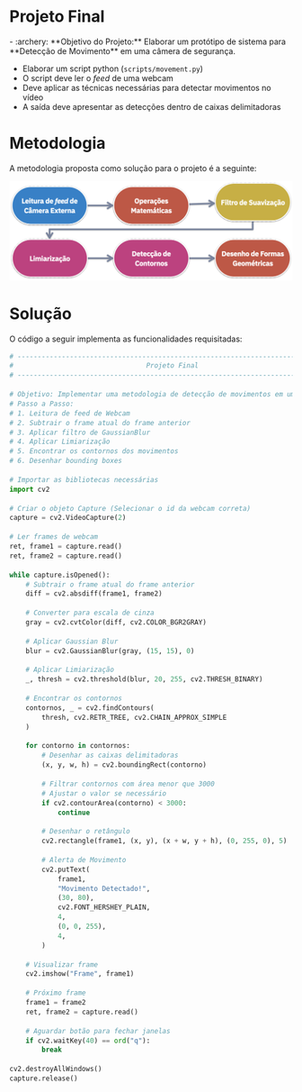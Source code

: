# Projeto Final

<div class="grid cards" markdown>
- :archery: **Objetivo do Projeto:** Elaborar um protótipo de sistema para **Detecção de Movimento** em uma câmera de segurança.
</div>

- Elaborar um script python (`scripts/movement.py`)
- O script deve ler o *feed* de uma webcam
- Deve aplicar as técnicas necessárias para detectar movimentos no vídeo
- A saída deve apresentar as detecções dentro de caixas delimitadoras

# Metodologia 

A metodologia proposta como solução para o projeto é a seguinte:

![Metodologia Gabarito](../assets/metodologia-gabarito.png)

# Solução

O código a seguir implementa as funcionalidades requisitadas:

```python
# ---------------------------------------------------------------------------- #
#                                 Projeto Final                                #
# ---------------------------------------------------------------------------- #

# Objetivo: Implementar uma metodologia de detecção de movimentos em um feed de video
# Passo a Passo:
# 1. Leitura de feed de Webcam
# 2. Subtrair o frame atual do frame anterior
# 3. Aplicar filtro de GaussianBlur
# 4. Aplicar Limiarização
# 5. Encontrar os contornos dos movimentos
# 6. Desenhar bounding boxes

# Importar as bibliotecas necessárias
import cv2

# Criar o objeto Capture (Selecionar o id da webcam correta)
capture = cv2.VideoCapture(2)

# Ler frames de webcam
ret, frame1 = capture.read()
ret, frame2 = capture.read()

while capture.isOpened():
    # Subtrair o frame atual do frame anterior
    diff = cv2.absdiff(frame1, frame2)

    # Converter para escala de cinza
    gray = cv2.cvtColor(diff, cv2.COLOR_BGR2GRAY)

    # Aplicar Gaussian Blur
    blur = cv2.GaussianBlur(gray, (15, 15), 0)

    # Aplicar Limiarização
    _, thresh = cv2.threshold(blur, 20, 255, cv2.THRESH_BINARY)

    # Encontrar os contornos
    contornos, _ = cv2.findContours(
        thresh, cv2.RETR_TREE, cv2.CHAIN_APPROX_SIMPLE
    )

    for contorno in contornos:
        # Desenhar as caixas delimitadoras
        (x, y, w, h) = cv2.boundingRect(contorno)

        # Filtrar contornos com área menor que 3000
        # Ajustar o valor se necessário
        if cv2.contourArea(contorno) < 3000:
            continue

        # Desenhar o retângulo
        cv2.rectangle(frame1, (x, y), (x + w, y + h), (0, 255, 0), 5)

        # Alerta de Movimento
        cv2.putText(
            frame1,
            "Movimento Detectado!",
            (30, 80),
            cv2.FONT_HERSHEY_PLAIN,
            4,
            (0, 0, 255),
            4,
        )

    # Visualizar frame
    cv2.imshow("Frame", frame1)

    # Próximo frame
    frame1 = frame2
    ret, frame2 = capture.read()

    # Aguardar botão para fechar janelas
    if cv2.waitKey(40) == ord("q"):
        break

cv2.destroyAllWindows()
capture.release()

```

